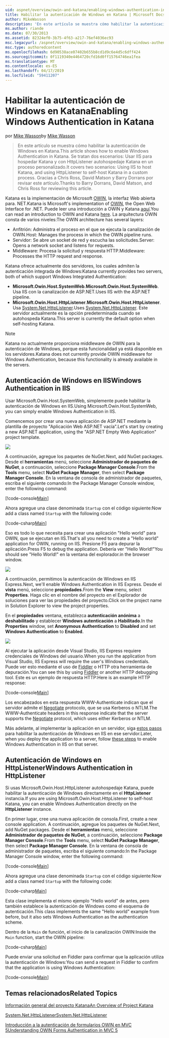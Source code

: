 ```yaml
---
uid: aspnet/overview/owin-and-katana/enabling-windows-authentication-in-katana
title: Habilitar la autenticación de Windows en Katana | Microsoft Docs
author: MikeWasson
description: 'En este artículo se muestra cómo habilitar la autenticación de Windows en Katana. Se tratan dos escenarios: Usar IIS para hospedar Katana y con HttpListener autohospedaje Kat...'
ms.author: riande
ms.date: 07/30/2013
ms.assetid: 82324ef0-3b75-4f63-a217-76ef4036ec93
msc.legacyurl: /aspnet/overview/owin-and-katana/enabling-windows-authentication-in-katana
msc.type: authoredcontent
ms.openlocfilehash: 6d90538ace07402b655b8cd1d9c6e4d5c6dff424
ms.sourcegitcommit: 0f1119340e4464720cfd16d0ff15764746ea1fea
ms.translationtype: MT
ms.contentlocale: es-ES
ms.lasthandoff: 04/17/2019
ms.locfileid: "59411207"
---
```

# <a name="enabling-windows-authentication-in-katana"></a><span data-ttu-id="01928-104">Habilitar la autenticación de Windows en Katana</span><span class="sxs-lookup"><span data-stu-id="01928-104">Enabling Windows Authentication in Katana</span></span>

<span data-ttu-id="01928-105">por [Mike Wasson](https://github.com/MikeWasson)</span><span class="sxs-lookup"><span data-stu-id="01928-105">by [Mike Wasson](https://github.com/MikeWasson)</span></span>

> <span data-ttu-id="01928-106">En este artículo se muestra cómo habilitar la autenticación de Windows en Katana.</span><span class="sxs-lookup"><span data-stu-id="01928-106">This article shows how to enable Windows Authentication in Katana.</span></span> <span data-ttu-id="01928-107">Se tratan dos escenarios: Usar IIS para hospedar Katana y con HttpListener autohospedaje Katana en un proceso personalizado.</span><span class="sxs-lookup"><span data-stu-id="01928-107">It covers two scenarios: Using IIS to host Katana, and using HttpListener to self-host Katana in a custom process.</span></span> <span data-ttu-id="01928-108">Gracias a Chris Ross, David Matson y Barry Dorrans por revisar este artículo.</span><span class="sxs-lookup"><span data-stu-id="01928-108">Thanks to Barry Dorrans, David Matson, and Chris Ross for reviewing this article.</span></span>


<span data-ttu-id="01928-109">Katana es la implementación de Microsoft [OWIN](http://owin.org/), la interfaz Web abierta para. NET.</span><span class="sxs-lookup"><span data-stu-id="01928-109">Katana is Microsoft's implementation of [OWIN](http://owin.org/), the Open Web Interface for .NET.</span></span> <span data-ttu-id="01928-110">Puede leer una introducción a OWIN y Katana [aquí](an-overview-of-project-katana.md).</span><span class="sxs-lookup"><span data-stu-id="01928-110">You can read an introduction to OWIN and Katana [here](an-overview-of-project-katana.md).</span></span> <span data-ttu-id="01928-111">La arquitectura OWIN consta de varios niveles:</span><span class="sxs-lookup"><span data-stu-id="01928-111">The OWIN architecture has several layers:</span></span>

- <span data-ttu-id="01928-112">Anfitrión: Administra el proceso en el que se ejecuta la canalización de OWIN.</span><span class="sxs-lookup"><span data-stu-id="01928-112">Host: Manages the process in which the OWIN pipeline runs.</span></span>
- <span data-ttu-id="01928-113">Servidor: Se abre un socket de red y escucha las solicitudes.</span><span class="sxs-lookup"><span data-stu-id="01928-113">Server: Opens a network socket and listens for requests.</span></span>
- <span data-ttu-id="01928-114">Middleware: Procesa la solicitud y respuesta HTTP.</span><span class="sxs-lookup"><span data-stu-id="01928-114">Middleware: Processes the HTTP request and response.</span></span>

<span data-ttu-id="01928-115">Katana ofrece actualmente dos servidores, los cuales admiten la autenticación integrada de Windows:</span><span class="sxs-lookup"><span data-stu-id="01928-115">Katana currently provides two servers, both of which support Windows Integrated Authentication:</span></span>

- <span data-ttu-id="01928-116">**Microsoft.Owin.Host.SystemWeb**.</span><span class="sxs-lookup"><span data-stu-id="01928-116">**Microsoft.Owin.Host.SystemWeb**.</span></span> <span data-ttu-id="01928-117">Usa IIS con la canalización de ASP.NET.</span><span class="sxs-lookup"><span data-stu-id="01928-117">Uses IIS with the ASP.NET pipeline.</span></span>
- <span data-ttu-id="01928-118">**Microsoft.Owin.Host.HttpListener**.</span><span class="sxs-lookup"><span data-stu-id="01928-118">**Microsoft.Owin.Host.HttpListener**.</span></span> <span data-ttu-id="01928-119">Usa [System.Net.HttpListener](https://msdn.microsoft.com/library/system.net.httplistener.aspx).</span><span class="sxs-lookup"><span data-stu-id="01928-119">Uses [System.Net.HttpListener](https://msdn.microsoft.com/library/system.net.httplistener.aspx).</span></span> <span data-ttu-id="01928-120">Este servidor actualmente es la opción predeterminada cuando se autohospeda Katana.</span><span class="sxs-lookup"><span data-stu-id="01928-120">This server is currently the default option when self-hosting Katana.</span></span>

> [!NOTE]
> <span data-ttu-id="01928-121">Katana no actualmente proporciona middleware de OWIN para la autenticación de Windows, porque esta funcionalidad ya está disponible en los servidores.</span><span class="sxs-lookup"><span data-stu-id="01928-121">Katana does not currently provide OWIN middleware for Windows Authentication, because this functionality is already available in the servers.</span></span>

## <a name="windows-authentication-in-iis"></a><span data-ttu-id="01928-122">Autenticación de Windows en IIS</span><span class="sxs-lookup"><span data-stu-id="01928-122">Windows Authentication in IIS</span></span>

<span data-ttu-id="01928-123">Usar Microsoft.Owin.Host.SystemWeb, simplemente puede habilitar la autenticación de Windows en IIS.</span><span class="sxs-lookup"><span data-stu-id="01928-123">Using Microsoft.Owin.Host.SystemWeb, you can simply enable Windows Authentication in IIS.</span></span>

<span data-ttu-id="01928-124">Comencemos por crear una nueva aplicación de ASP.NET mediante la plantilla de proyecto "Aplicación Web ASP.NET vacía".</span><span class="sxs-lookup"><span data-stu-id="01928-124">Let's start by creating a new ASP.NET application, using the "ASP.NET Empty Web Application" project template.</span></span>

![](enabling-windows-authentication-in-katana/_static/image1.png)

<span data-ttu-id="01928-125">A continuación, agregue los paquetes de NuGet.</span><span class="sxs-lookup"><span data-stu-id="01928-125">Next, add NuGet packages.</span></span> <span data-ttu-id="01928-126">Desde el **herramientas** menú, seleccione **Administrador de paquetes de NuGet**, a continuación, seleccione **Package Manager Console**.</span><span class="sxs-lookup"><span data-stu-id="01928-126">From the **Tools** menu, select **NuGet Package Manager**, then select **Package Manager Console**.</span></span> <span data-ttu-id="01928-127">En la ventana de consola de administrador de paquetes, escriba el siguiente comando:</span><span class="sxs-lookup"><span data-stu-id="01928-127">In the Package Manager Console window, enter the following command:</span></span>

[!code-console[Main](enabling-windows-authentication-in-katana/samples/sample1.cmd)]

<span data-ttu-id="01928-128">Ahora agregue una clase denominada `Startup` con el código siguiente:</span><span class="sxs-lookup"><span data-stu-id="01928-128">Now add a class named `Startup` with the following code:</span></span>

[!code-csharp[Main](enabling-windows-authentication-in-katana/samples/sample2.cs)]

<span data-ttu-id="01928-129">Eso es todo lo que necesita para crear una aplicación "Hello world" para OWIN, que se ejecutan en IIS.</span><span class="sxs-lookup"><span data-stu-id="01928-129">That's all you need to create a "Hello world" application for OWIN, running on IIS.</span></span> <span data-ttu-id="01928-130">Presione F5 para depurar la aplicación.</span><span class="sxs-lookup"><span data-stu-id="01928-130">Press F5 to debug the application.</span></span> <span data-ttu-id="01928-131">Debería ver "Hello World!"</span><span class="sxs-lookup"><span data-stu-id="01928-131">You should see "Hello World!"</span></span> <span data-ttu-id="01928-132">en la ventana del explorador.</span><span class="sxs-lookup"><span data-stu-id="01928-132">in the browser window.</span></span>

![](enabling-windows-authentication-in-katana/_static/image2.png)

<span data-ttu-id="01928-133">A continuación, permitimos la autenticación de Windows en IIS Express.</span><span class="sxs-lookup"><span data-stu-id="01928-133">Next, we'll enable Windows Authentication in IIS Express.</span></span> <span data-ttu-id="01928-134">Desde el **vista** menú, seleccione **propiedades**.</span><span class="sxs-lookup"><span data-stu-id="01928-134">From the **View** menu, select **Properties**.</span></span> <span data-ttu-id="01928-135">Haga clic en el nombre del proyecto en el Explorador de soluciones para ver las propiedades del proyecto.</span><span class="sxs-lookup"><span data-stu-id="01928-135">Click on the project name in Solution Explorer to view the project properties.</span></span>

<span data-ttu-id="01928-136">En el **propiedades** ventana, establezca **autenticación anónima** a **deshabilitado** y establecer **Windows autenticación** a  **Habilitado**.</span><span class="sxs-lookup"><span data-stu-id="01928-136">In the **Properties** window, set **Anonymous Authentication** to **Disabled** and set **Windows Authentication** to **Enabled**.</span></span>

![](enabling-windows-authentication-in-katana/_static/image3.png)

<span data-ttu-id="01928-137">Al ejecutar la aplicación desde Visual Studio, IIS Express requiere credenciales de Windows del usuario.</span><span class="sxs-lookup"><span data-stu-id="01928-137">When you run the application from Visual Studio, IIS Express will require the user's Windows credentials.</span></span> <span data-ttu-id="01928-138">Puede ver esto mediante el uso de [Fiddler](http://fiddler2.com/home) o HTTP otra herramienta de depuración.</span><span class="sxs-lookup"><span data-stu-id="01928-138">You can see this by using [Fiddler](http://fiddler2.com/home) or another HTTP debugging tool.</span></span> <span data-ttu-id="01928-139">Este es un ejemplo de respuesta HTTP:</span><span class="sxs-lookup"><span data-stu-id="01928-139">Here is an example HTTP response:</span></span>

[!code-console[Main](enabling-windows-authentication-in-katana/samples/sample3.cmd?highlight=1,5-6)]

<span data-ttu-id="01928-140">Los encabezados en esta respuesta WWW-Authenticate indican que el servidor admite el [Negotiate](http://www.ietf.org/rfc/rfc4559.txt) protocolo, que se usa Kerberos o NTLM.</span><span class="sxs-lookup"><span data-stu-id="01928-140">The WWW-Authenticate headers in this response indicate that the server supports the [Negotiate](http://www.ietf.org/rfc/rfc4559.txt) protocol, which uses either Kerberos or NTLM.</span></span>

<span data-ttu-id="01928-141">Más adelante, al implementar la aplicación en un servidor, siga [estos pasos](https://www.iis.net/configreference/system.webserver/security/authentication/windowsauthentication) para habilitar la autenticación de Windows en IIS en ese servidor.</span><span class="sxs-lookup"><span data-stu-id="01928-141">Later, when you deploy the application to a server, follow [these steps](https://www.iis.net/configreference/system.webserver/security/authentication/windowsauthentication) to enable Windows Authentication in IIS on that server.</span></span>

## <a name="windows-authentication-in-httplistener"></a><span data-ttu-id="01928-142">Autenticación de Windows en HttpListener</span><span class="sxs-lookup"><span data-stu-id="01928-142">Windows Authentication in HttpListener</span></span>

<span data-ttu-id="01928-143">Si usas Microsoft.Owin.Host.HttpListener autohospedaje Katana, puede habilitar la autenticación de Windows directamente en el **HttpListener** instancia.</span><span class="sxs-lookup"><span data-stu-id="01928-143">If you are using Microsoft.Owin.Host.HttpListener to self-host Katana, you can enable Windows Authentication directly on the **HttpListener** instance.</span></span>

<span data-ttu-id="01928-144">En primer lugar, cree una nueva aplicación de consola.</span><span class="sxs-lookup"><span data-stu-id="01928-144">First, create a new console application.</span></span> <span data-ttu-id="01928-145">A continuación, agregue los paquetes de NuGet.</span><span class="sxs-lookup"><span data-stu-id="01928-145">Next, add NuGet packages.</span></span> <span data-ttu-id="01928-146">Desde el **herramientas** menú, seleccione **Administrador de paquetes de NuGet**, a continuación, seleccione **Package Manager Console**.</span><span class="sxs-lookup"><span data-stu-id="01928-146">From the **Tools** menu, select **NuGet Package Manager**, then select **Package Manager Console**.</span></span> <span data-ttu-id="01928-147">En la ventana de consola de administrador de paquetes, escriba el siguiente comando:</span><span class="sxs-lookup"><span data-stu-id="01928-147">In the Package Manager Console window, enter the following command:</span></span>

[!code-console[Main](enabling-windows-authentication-in-katana/samples/sample4.cmd)]

<span data-ttu-id="01928-148">Ahora agregue una clase denominada `Startup` con el código siguiente:</span><span class="sxs-lookup"><span data-stu-id="01928-148">Now add a class named `Startup` with the following code:</span></span>

[!code-csharp[Main](enabling-windows-authentication-in-katana/samples/sample5.cs)]

<span data-ttu-id="01928-149">Esta clase implementa el mismo ejemplo "Hello world" de antes, pero también establece la autenticación de Windows como el esquema de autenticación.</span><span class="sxs-lookup"><span data-stu-id="01928-149">This class implements the same "Hello world" example from before, but it also sets Windows Authentication as the authentication scheme.</span></span>

<span data-ttu-id="01928-150">Dentro de la `Main` de función, el inicio de la canalización OWIN:</span><span class="sxs-lookup"><span data-stu-id="01928-150">Inside the `Main` function, start the OWIN pipeline:</span></span>

[!code-csharp[Main](enabling-windows-authentication-in-katana/samples/sample6.cs)]

<span data-ttu-id="01928-151">Puede enviar una solicitud en Fiddler para confirmar que la aplicación utiliza la autenticación de Windows:</span><span class="sxs-lookup"><span data-stu-id="01928-151">You can send a request in Fiddler to confirm that the application is using Windows Authentication:</span></span>

[!code-console[Main](enabling-windows-authentication-in-katana/samples/sample7.cmd?highlight=1,4-5)]

## <a name="related-topics"></a><span data-ttu-id="01928-152">Temas relacionados</span><span class="sxs-lookup"><span data-stu-id="01928-152">Related Topics</span></span>

[<span data-ttu-id="01928-153">Información general del proyecto Katana</span><span class="sxs-lookup"><span data-stu-id="01928-153">An Overview of Project Katana</span></span>](an-overview-of-project-katana.md)

[<span data-ttu-id="01928-154">System.Net.HttpListener</span><span class="sxs-lookup"><span data-stu-id="01928-154">System.Net.HttpListener</span></span>](https://msdn.microsoft.com/library/system.net.httplistener.aspx)

[<span data-ttu-id="01928-155">Introducción a la autenticación de formularios OWIN en MVC 5</span><span class="sxs-lookup"><span data-stu-id="01928-155">Understanding OWIN Forms Authentication in MVC 5</span></span>](https://blogs.msdn.com/b/webdev/archive/2013/07/03/understanding-owin-forms-authentication-in-mvc-5.aspx)
